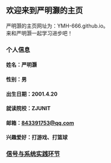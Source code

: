 ## 欢迎来到严明灏的主页

严明灏的主页网址为：YMH-666.github.io。     
来和严明灏一起学习进步吧！

### 个人信息
#### 姓名：严明灏
#### 性别：男
#### 出生日期：2001.4.20
#### 就读院校：ZJUNIT
#### 邮箱：843391753@qq.com
#### 兴趣爱好：打游戏、打篮球

### [信号与系统实践环节](https://github.com/YMH-666/YMH-666.github.io/blob/main/experiment%201)
